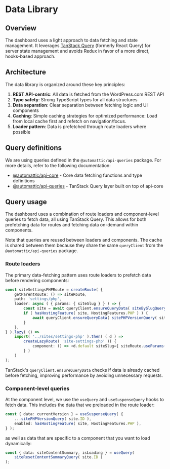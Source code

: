 # Data Library

## Overview

The dashboard uses a light approach to data fetching and state management. It leverages [TanStack Query](https://tanstack.com/query) (formerly React Query) for server state management and avoids Redux in favor of a more direct, hooks-based approach.

## Architecture

The data library is organized around these key principles:

1. **REST API-centric**: All data is fetched from the WordPress.com REST API
2. **Type safety**: Strong TypeScript types for all data structures
3. **Data separation**: Clear separation between fetching logic and UI components
4. **Caching**: Simple caching strategies for optimized performance: Load from local cache first and refetch on navigation/focus.
5. **Loader pattern**: Data is prefetched through route loaders where possible

## Query definitions

We are using queries defined in the `@automattic/api-queries` package. For more details, refer to the following documentation:

- [@automattic/api-core](../../../packages/api-core/README.md) - Core data fetching functions and type definitions
- [@automattic/api-queries](../../../packages/api-queries/README.md) - TanStack Query layer built on top of api-core

## Query usage

The dashboard uses a combination of route loaders and component-level queries to fetch data, all using TanStack Query. This allows for both prefetching data for routes and fetching data on-demand within components.

Note that queries are reused between loaders and components. The cache is shared between them because they share the same `queryClient` from the `@automattic/api-queries` package.

### Route loaders

The primary data-fetching pattern uses route loaders to prefetch data before rendering components:

```typescript
const siteSettingsPHPRoute = createRoute( {
	getParentRoute: () => siteRoute,
	path: 'settings/php',
	loader: async ( { params: { siteSlug } } ) => {
		const site = await queryClient.ensureQueryData( siteBySlugQuery( siteSlug ) );
		if ( hasHostingFeature( site, HostingFeatures.PHP ) ) {
			await queryClient.ensureQueryData( sitePHPVersionQuery( site.ID ) );
		}
	},
} ).lazy( () =>
	import( '../sites/settings-php' ).then( ( d ) =>
		createLazyRoute( 'site-settings-php' )( {
			component: () => <d.default siteSlug={ siteRoute.useParams().siteSlug } />,
		} )
	)
);
```

TanStack's `queryClient.ensureQueryData` checks if data is already cached before fetching, improving performance by avoiding unnecessary requests.

### Component-level queries

At the component level, we use the `useQuery` and `useSuspenseQuery` hooks to fetch data. This includes the data that we preloaded in the route loader:

```typescript
const { data: currentVersion } = useSuspenseQuery( {
	...sitePHPVersionQuery( site.ID ),
	enabled: hasHostingFeature( site, HostingFeatures.PHP ),
} );
```

as well as data that are specific to a component that you want to load dynamically:

```typescript
const { data: siteContentSummary, isLoading } = useQuery(
	siteResetContentSummaryQuery( site.ID )
);
```
